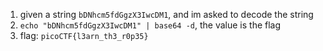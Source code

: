 1. given a string `bDNhcm5fdGgzX3IwcDM1`, and im asked to decode the string
2. `echo "bDNhcm5fdGgzX3IwcDM1" | base64 -d`, the value is the flag
3. flag: `picoCTF{l3arn_th3_r0p35}`
